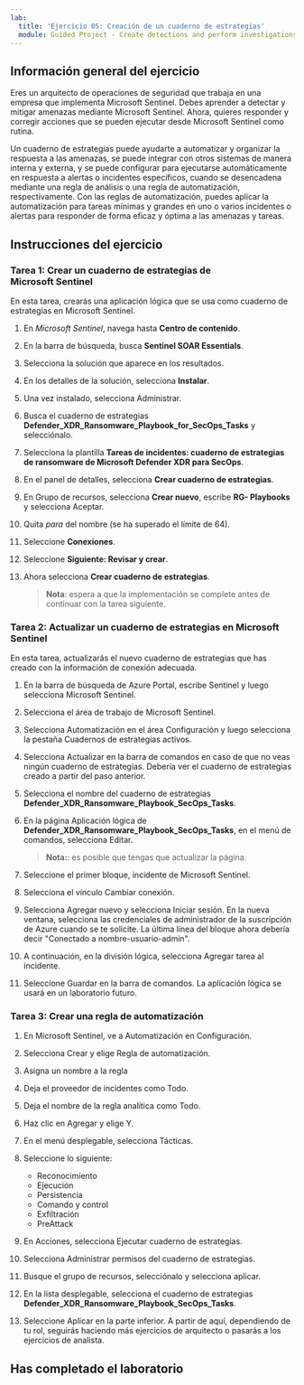 ```yaml
---
lab:
  title: 'Ejercicio 05: Creación de un cuaderno de estrategias'
  module: Guided Project - Create detections and perform investigations using Microsoft Sentinel
---
```


## Información general del ejercicio

Eres un arquitecto de operaciones de seguridad que trabaja en una empresa que implementa Microsoft Sentinel. Debes aprender a detectar y mitigar amenazas mediante Microsoft Sentinel. Ahora, quieres responder y corregir acciones que se pueden ejecutar desde Microsoft Sentinel como rutina.

Un cuaderno de estrategias puede ayudarte a automatizar y organizar la respuesta a las amenazas, se puede integrar con otros sistemas de manera interna y externa, y se puede configurar para ejecutarse automáticamente en respuesta a alertas o incidentes específicos, cuando se desencadena mediante una regla de análisis o una regla de automatización, respectivamente. Con las reglas de automatización, puedes aplicar la automatización para tareas mínimas y grandes en uno o varios incidentes o alertas para responder de forma eficaz y óptima a las amenazas y tareas.

## Instrucciones del ejercicio

### Tarea 1: Crear un cuaderno de estrategias de Microsoft Sentinel

En esta tarea, crearás una aplicación lógica que se usa como cuaderno de estrategias en Microsoft Sentinel.

1. En *Microsoft Sentinel*, navega hasta **Centro de contenido**.

1. En la barra de búsqueda, busca **Sentinel SOAR Essentials**.

1. Selecciona la solución que aparece en los resultados.

1. En los detalles de la solución, selecciona **Instalar**.

1. Una vez instalado, selecciona Administrar.

1. Busca el cuaderno de estrategias **Defender_XDR_Ransomware_Playbook_for_SecOps_Tasks** y selecciónalo.

1. Selecciona la plantilla **Tareas de incidentes: cuaderno de estrategias de ransomware de Microsoft Defender XDR para SecOps**.

1. En el panel de detalles, selecciona **Crear cuaderno de estrategias**.

1. En Grupo de recursos, selecciona **Crear nuevo**, escribe **RG- Playbooks** y selecciona Aceptar.

1. Quita *para* del nombre (se ha superado el límite de 64).

1. Seleccione **Conexiones**.

1. Seleccione **Siguiente: Revisar y crear**.

1. Ahora selecciona **Crear cuaderno de estrategias**.

    >**Nota**: espera a que la implementación se complete antes de continuar con la tarea siguiente.

### Tarea 2: Actualizar un cuaderno de estrategias en Microsoft Sentinel

En esta tarea, actualizarás el nuevo cuaderno de estrategias que has creado con la información de conexión adecuada.

1. En la barra de búsqueda de Azure Portal, escribe Sentinel y luego selecciona Microsoft Sentinel.

1. Selecciona el área de trabajo de Microsoft Sentinel.

1. Selecciona Automatización en el área Configuración y luego selecciona la pestaña Cuadernos de estrategias activos.

1. Selecciona Actualizar en la barra de comandos en caso de que no veas ningún cuaderno de estrategias. Debería ver el cuaderno de estrategias creado a partir del paso anterior.

1. Selecciona el nombre del cuaderno de estrategias **Defender_XDR_Ransomware_Playbook_SecOps_Tasks**.

1. En la página Aplicación lógica de **Defender_XDR_Ransomware_Playbook_SecOps_Tasks**, en el menú de comandos, selecciona Editar.

    >**Nota:**: es posible que tengas que actualizar la página.

1. Seleccione el primer bloque, incidente de Microsoft Sentinel.

1. Selecciona el vínculo Cambiar conexión.

1. Selecciona Agregar nuevo y selecciona Iniciar sesión. En la nueva ventana, selecciona las credenciales de administrador de la suscripción de Azure cuando se te solicite. La última línea del bloque ahora debería decir "Conectado a nombre-usuario-admin".

1. A continuación, en la división lógica, selecciona Agregar tarea al incidente.

1. Seleccione Guardar en la barra de comandos. La aplicación lógica se usará en un laboratorio futuro.

### Tarea 3: Crear una regla de automatización

1. En Microsoft Sentinel, ve a Automatización en Configuración.

1. Selecciona Crear y elige Regla de automatización.

1. Asigna un nombre a la regla

1. Deja el proveedor de incidentes como Todo.

1. Deja el nombre de la regla analítica como Todo.

1. Haz clic en Agregar y elige Y.

1. En el menú desplegable, selecciona Tácticas.

1. Seleccione lo siguiente:
    - Reconocimiento
    - Ejecución
    - Persistencia
    - Comando y control
    - Exfiltración
    - PreAttack

1. En Acciones, selecciona Ejecutar cuaderno de estrategias.

1. Selecciona Administrar permisos del cuaderno de estrategias.

1. Busque el grupo de recursos, selecciónalo y selecciona aplicar.

1. En la lista desplegable, selecciona el cuaderno de estrategias **Defender_XDR_Ransomware_Playbook_SecOps_Tasks**.

1. Seleccione Aplicar en la parte inferior.
A partir de aquí, dependiendo de tu rol, seguirás haciendo más ejercicios de arquitecto o pasarás a los ejercicios de analista.

## Has completado el laboratorio
